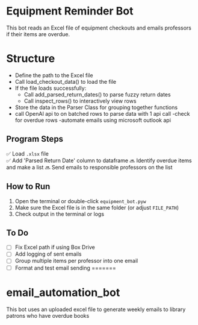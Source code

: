 
# Equipment Reminder Bot

This bot reads an Excel file of equipment checkouts and emails professors if their items are overdue.

# Structure

- Define the path to the Excel file
- Call load_checkout_data() to load the file
- If the file loads successfully:
    - Call add_parsed_return_dates() to parse fuzzy return dates
    - Call inspect_rows() to interactively view rows
- Store the data in the Parser Class for grouping together functions
- call OpenAI api to on batched rows to parse data with 1 api call
-check for overdue rows
-automate emails using microsoft outlook api

## Program Steps

✅ Load `.xlsx` file  
✅ Add 'Parsed Return Date' column to dataframe
🔜 Identify overdue items and make a list
🔜 Send emails to responsible professors on the list

## How to Run

1. Open the terminal or double-click `equipment_bot.pyw`
2. Make sure the Excel file is in the same folder (or adjust `FILE_PATH`)
3. Check output in the terminal or logs

## To Do

- [ ] Fix Excel path if using Box Drive
- [ ] Add logging of sent emails
- [ ] Group multiple items per professor into one email
- [ ] Format and test email sending
=======
# email_automation_bot
This bot uses an uploaded excel file to generate weekly emails to library patrons who have overdue books

